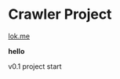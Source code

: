 
 Crawler Project 
======================

[lok.me](http://lok.me)

__hello__

v0.1 project start 

